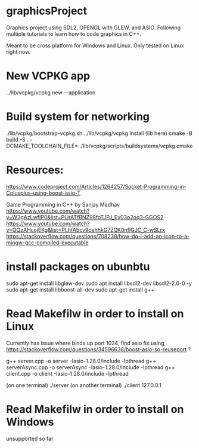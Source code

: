 # graphicsProject

Graphics project using SDL2, OPENGL with GLEW, and ASIO. Following multiple tutorials to learn how to code graphics in C++.

Meant to be cross platform for Windows and Linux. Only tested on Linux right now.

# New VCPKG app

../lib/vcpkg/vcpkg new --application

# Build system for networking
./lib/vcpkg/bootstrap-vcpkg.sh
../lib/vcpkg/vcpkg install (lib here)
cmake -B build -S . -DCMAKE_TOOLCHAIN_FILE=../lib/vcpkg/scripts/buildsystems/vcpkg.cmake 

# Resources:

https://www.codeproject.com/Articles/1264257/Socket-Programming-in-Cplusplus-using-boost-asio-T

Game Programming in C++ by Sanjay Madhav  
 https://www.youtube.com/watch?v=W3gAzLwfIP0&list=PLlrATfBNZ98foTJPJ_Ev03o2oq3-GGOS2  
 https://www.youtube.com/watch?v=QQzAHcojEKg&list=PLhfAbcv9cehhkG7ZQK0nfIGJC_C-wSLrx  
 https://stackoverflow.com/questions/708238/how-do-i-add-an-icon-to-a-mingw-gcc-compiled-executable

# install packages on ubunbtu

sudo apt-get install libglew-dev
sudo apt install libsdl2-dev libsdl2-2.0-0 -y
sudo apt-get install libboost-all-dev
sudo apt-get install g++

# Read Makefilw in order to install on Linux

Currently has issue where binds up port 1024, find asio fix using https://stackoverflow.com/questions/34596638/boost-asio-so-reuseport ?

g++ server.cpp -o server -Iasio-1.28.0/include -lpthread
g++ serverAsync.cpp -o serverAsync -Iasio-1.28.0/include -lpthread
g++ client.cpp -o client  -Iasio-1.28.0/include -lpthread

(on one terminal) ./server
(on another terminal) ./client 127.0.0.1

# Read Makefilw in order to install on Windows

unsupported so far
